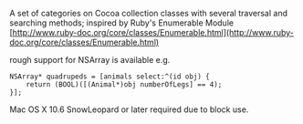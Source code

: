 
A set of categories on Cocoa collection classes with several traversal and searching methods; inspired by Ruby's Enumerable Module [http://www.ruby-doc.org/core/classes/Enumerable.html](http://www.ruby-doc.org/core/classes/Enumerable.html)

rough support for NSArray is available e.g.

    NSArray* quadrupeds = [animals select:^(id obj) {
        return (BOOL)([(Animal*)obj numberOfLegs] == 4);
    }];

Mac OS X 10.6 SnowLeopard or later required due to block use.